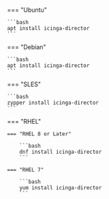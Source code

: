 === "Ubuntu"

    ```bash
    apt install icinga-director
    ```

=== "Debian"

    ```bash
    apt install icinga-director
    ```

=== "SLES"

    ```bash
    zypper install icinga-director
    ```

=== "RHEL"

    === "RHEL 8 or Later"

        ```bash
        dnf install icinga-director
        ```

    === "RHEL 7"

        ```bash
        yum install icinga-director
        ```
        